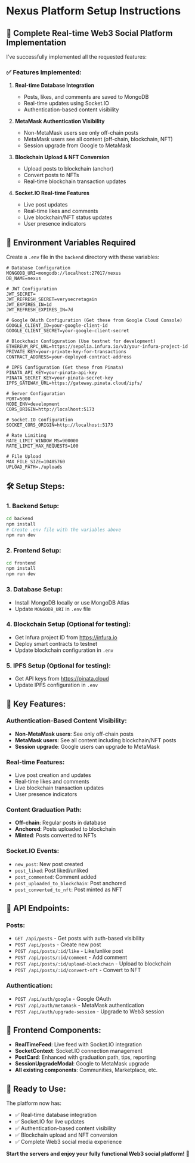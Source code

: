 # Nexus Platform Setup Instructions

## 🚀 **Complete Real-time Web3 Social Platform Implementation**

I've successfully implemented all the requested features:

### ✅ **Features Implemented:**

1. **Real-time Database Integration**
   - Posts, likes, and comments are saved to MongoDB
   - Real-time updates using Socket.IO
   - Authentication-based content visibility

2. **MetaMask Authentication Visibility**
   - Non-MetaMask users see only off-chain posts
   - MetaMask users see all content (off-chain, blockchain, NFT)
   - Session upgrade from Google to MetaMask

3. **Blockchain Upload & NFT Conversion**
   - Upload posts to blockchain (anchor)
   - Convert posts to NFTs
   - Real-time blockchain transaction updates

4. **Socket.IO Real-time Features**
   - Live post updates
   - Real-time likes and comments
   - Live blockchain/NFT status updates
   - User presence indicators

## 🔧 **Environment Variables Required**

Create a `.env` file in the `backend` directory with these variables:

```env
# Database Configuration
MONGODB_URI=mongodb://localhost:27017/nexus
DB_NAME=nexus

# JWT Configuration
JWT_SECRET=
JWT_REFRESH_SECRET=verysecretagain
JWT_EXPIRES_IN=1d
JWT_REFRESH_EXPIRES_IN=7d

# Google OAuth Configuration (Get these from Google Cloud Console)
GOOGLE_CLIENT_ID=your-google-client-id
GOOGLE_CLIENT_SECRET=your-google-client-secret

# Blockchain Configuration (Use testnet for development)
ETHEREUM_RPC_URL=https://sepolia.infura.io/v3/your-infura-project-id
PRIVATE_KEY=your-private-key-for-transactions
CONTRACT_ADDRESS=your-deployed-contract-address

# IPFS Configuration (Get these from Pinata)
PINATA_API_KEY=your-pinata-api-key
PINATA_SECRET_KEY=your-pinata-secret-key
IPFS_GATEWAY_URL=https://gateway.pinata.cloud/ipfs/

# Server Configuration
PORT=5000
NODE_ENV=development
CORS_ORIGIN=http://localhost:5173

# Socket.IO Configuration
SOCKET_CORS_ORIGIN=http://localhost:5173

# Rate Limiting
RATE_LIMIT_WINDOW_MS=900000
RATE_LIMIT_MAX_REQUESTS=100

# File Upload
MAX_FILE_SIZE=10485760
UPLOAD_PATH=./uploads
```

## 🛠 **Setup Steps:**

### 1. **Backend Setup:**
```bash
cd backend
npm install
# Create .env file with the variables above
npm run dev
```

### 2. **Frontend Setup:**
```bash
cd frontend
npm install
npm run dev
```

### 3. **Database Setup:**
- Install MongoDB locally or use MongoDB Atlas
- Update `MONGODB_URI` in `.env` file

### 4. **Blockchain Setup (Optional for testing):**
- Get Infura project ID from https://infura.io
- Deploy smart contracts to testnet
- Update blockchain configuration in `.env`

### 5. **IPFS Setup (Optional for testing):**
- Get API keys from https://pinata.cloud
- Update IPFS configuration in `.env`

## 🎯 **Key Features:**

### **Authentication-Based Content Visibility:**
- **Non-MetaMask users**: See only off-chain posts
- **MetaMask users**: See all content including blockchain/NFT posts
- **Session upgrade**: Google users can upgrade to MetaMask

### **Real-time Features:**
- Live post creation and updates
- Real-time likes and comments
- Live blockchain transaction updates
- User presence indicators

### **Content Graduation Path:**
- **Off-chain**: Regular posts in database
- **Anchored**: Posts uploaded to blockchain
- **Minted**: Posts converted to NFTs

### **Socket.IO Events:**
- `new_post`: New post created
- `post_liked`: Post liked/unliked
- `post_commented`: Comment added
- `post_uploaded_to_blockchain`: Post anchored
- `post_converted_to_nft`: Post minted as NFT

## 🔄 **API Endpoints:**

### **Posts:**
- `GET /api/posts` - Get posts with auth-based visibility
- `POST /api/posts` - Create new post
- `POST /api/posts/:id/like` - Like/unlike post
- `POST /api/posts/:id/comment` - Add comment
- `POST /api/posts/:id/upload-blockchain` - Upload to blockchain
- `POST /api/posts/:id/convert-nft` - Convert to NFT

### **Authentication:**
- `POST /api/auth/google` - Google OAuth
- `POST /api/auth/metamask` - MetaMask authentication
- `POST /api/auth/upgrade-session` - Upgrade to Web3 session

## 🎨 **Frontend Components:**

- **RealTimeFeed**: Live feed with Socket.IO integration
- **SocketContext**: Socket.IO connection management
- **PostCard**: Enhanced with graduation path, tips, reporting
- **SessionUpgradeModal**: Google to MetaMask upgrade
- **All existing components**: Communities, Marketplace, etc.

## 🚀 **Ready to Use:**

The platform now has:
- ✅ Real-time database integration
- ✅ Socket.IO for live updates
- ✅ Authentication-based content visibility
- ✅ Blockchain upload and NFT conversion
- ✅ Complete Web3 social media experience

**Start the servers and enjoy your fully functional Web3 social platform!** 🎉
